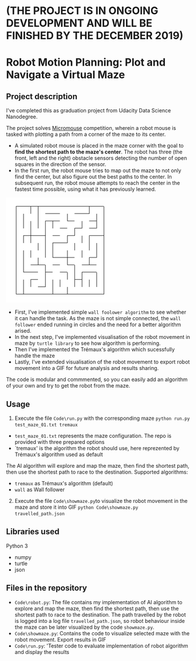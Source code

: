# (THE PROJECT IS IN ONGOING DEVELOPMENT AND WILL BE FINISHED BY THE DECEMBER 2019)

# Robot Motion Planning: Plot and Navigate a Virtual Maze

## Project description
I've completed this as graduation project from Udacity Data Science Nanodegree. 

The project solves [Micromouse](https://en.wikipedia.org/wiki/Micromouse) competition, wherein a robot mouse is tasked with plotting a path from a corner of the maze to its center.
- A simulated robot mouse is placed in the maze corner with the goal to **find the shortest path to the maze's center**. The robot has three (the front, left and the right) obstacle sensors detecting the number of open squares in the direction of the sensor. 
- In the first run, the robot mouse tries to map out the maze to not only find the center, but also figure out the best paths to the center. In subsequent run, the robot mouse attempts to reach the center in the fastest time possible, using what it has previously learned.

![Maze screen](assets/maze_1.png)

- First, I've implemented simple `wall foolower algorithm` to see whether it can handle the task.
As the maze is not simple connected, the `wall follower` ended running in circles and the need for a better algorithm arised.
- In the next step, I've implemented visualisation of the robot movement in maze by `turtle library` to see how algorithm is performing.
- Then I've implemented the Trémaux's algorithm which sucessfully handle the maze
- Lastly, I've extended visualisation of the robot movement to export robot movement into a GIF for future analysis and results sharing.

The code is modular and commmented, so you can easily add an algorithm of your own and try to get the robot from the maze.

## Usage
1. Execute the file `Code\run.py` with the corresponding maze
`python run.py test_maze_01.txt tremaux`
- `test_maze_01.txt` represents the maze configuration. The repo is provided with three prepared options
- `tremaux' is the algorithm the robot should use, here reprezented by Trémaux's algorithm used as default

The AI algorithm will explore and map the maze, then find the shortest path, then use the shortest path to race to the destination. 
Supported algorithms:
- `tremaux` as Trémaux's algorithm (default)
- `wall` as Wall follower

2. Execute the file `Code\showmaze.py`to visualize the robot movement in the maze and store it into GIF
`python Code\showmaze.py travelled_path.json`

## Libraries used
Python 3
- numpy
- turtle
- json

## Files in the repository
- `Code\robot.py`: The file contains my implementation of AI algorithm to explore and map the maze,
then find the shortest path, then use the shortest path to race to the destination. 
The path travelled by the robot is logged into a log file `travelled_path.json`,
so robot behaviour inside the maze can be later visualized by the code `showmaze.py`.
- `Code\showmaze.py`: Contains the code to visualize selected maze with the robot movement. Export results in GIF
- `Code\run.py`: 'Tester code to evaluate implementation of robot algorithm and display the results
